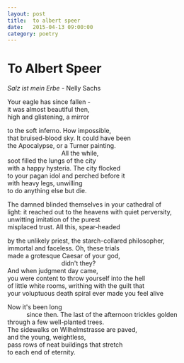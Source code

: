 ```yaml
---
layout: post
title:  to albert speer
date:   2015-04-13 09:00:00
category: poetry
---
```

<h1>To Albert Speer</h1>

*Salz ist mein Erbe*
        - Nelly Sachs

Your eagle has since fallen -  
it was almost beautiful then,  
high and glistening, a mirror

to the soft inferno. How impossible,  
that bruised-blood sky. It could have been  
the Apocalypse, or a Turner painting.  
&nbsp;&nbsp;&nbsp;&nbsp;&nbsp;&nbsp;&nbsp;&nbsp;&nbsp;&nbsp;&nbsp;&nbsp;&nbsp;&nbsp;&nbsp;&nbsp;&nbsp;&nbsp;&nbsp;&nbsp;&nbsp;&nbsp;&nbsp;&nbsp;&nbsp;&nbsp;&nbsp;&nbsp;&nbsp;&nbsp; All the while,  
soot filled the lungs of the city  
with a happy hysteria. The city flocked  
to your pagan idol and perched before it  
with heavy legs, unwilling  
to do anything else but die.

The damned blinded themselves in your cathedral of  
light: it reached out to the heavens with quiet perversity,  
unwitting imitation of the purest  
misplaced trust. All this, spear-headed  

by the unlikely priest, the starch-collared philosopher,  
immortal and faceless. Oh, these trials  
made a grotesque Caesar of your god,  
&nbsp;&nbsp;&nbsp;&nbsp;&nbsp;&nbsp;&nbsp;&nbsp;&nbsp;&nbsp;&nbsp;&nbsp;&nbsp;&nbsp;&nbsp;&nbsp;&nbsp;&nbsp;&nbsp;&nbsp;&nbsp;&nbsp;&nbsp;&nbsp;&nbsp;&nbsp;&nbsp;&nbsp;&nbsp;&nbsp; didn't they?  
And when judgment day came,  
you were content to throw yourself into the hell  
of little white rooms, writhing with the guilt that  
your voluptuous death spiral ever made you feel    alive 

Now it's been long  
&nbsp;&nbsp;&nbsp;&nbsp;&nbsp;&nbsp;&nbsp;&nbsp;&nbsp;&nbsp; since then. The last of the afternoon trickles golden  
through a few well-planted trees.  
The sidewalks on Wilhelmstrasse are paved,  
and the young, weightless,  
pass rows of neat buildings that stretch  
to each end of eternity.




 

